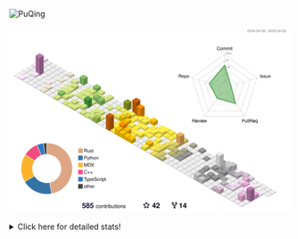 ![PuQing](https://user-images.githubusercontent.com/27223114/171565019-9a56fae6-b08b-421f-99db-7e830da42371.png)

![](./profile-3d-contrib/profile-season-animate.svg)

<details>
<summary>Click here for detailed stats!</summary>

<!--START_SECTION:waka-->
![Lines of code](https://img.shields.io/badge/From%20Hello%20World%20I%27ve%20Written-1.9%20million%20lines%20of%20code-blue)

**🐱 My GitHub Data** 

> 📦 441.7 kB Used in GitHub's Storage 
 > 
> 🚫 Not Opted to Hire
 > 
> 📜 46 Public Repositories 
 > 
> 🔑 33 Private Repositories 
 > 
**I'm an Early 🐤** 

```text
🌞 Morning                724 commits         ██░░░░░░░░░░░░░░░░░░░░░░░   08.74 % 
🌆 Daytime                3513 commits        ███████████░░░░░░░░░░░░░░   42.43 % 
🌃 Evening                1882 commits        ██████░░░░░░░░░░░░░░░░░░░   22.73 % 
🌙 Night                  2161 commits        ███████░░░░░░░░░░░░░░░░░░   26.10 % 
```


📊 **This Week I Spent My Time On** 

```text
💬 Programming Languages: 
Other                    16 hrs 32 mins      █████████░░░░░░░░░░░░░░░░   35.48 % 
Python                   12 hrs 32 mins      ███████░░░░░░░░░░░░░░░░░░   26.91 % 
CLI                      3 hrs 24 mins       ██░░░░░░░░░░░░░░░░░░░░░░░   07.30 % 
C++                      1 hr 28 mins        █░░░░░░░░░░░░░░░░░░░░░░░░   03.16 % 
GitHubing                1 hr 26 mins        █░░░░░░░░░░░░░░░░░░░░░░░░   03.09 % 

🔥 Editors: 
VS Code                  20 hrs              ███████████░░░░░░░░░░░░░░   42.92 % 
Arc                      14 hrs 28 mins      ████████░░░░░░░░░░░░░░░░░   31.07 % 
Ghostty                  6 hrs 32 mins       ████░░░░░░░░░░░░░░░░░░░░░   14.02 % 
MicrosoftPowerPoint      1 hr 57 mins        █░░░░░░░░░░░░░░░░░░░░░░░░   04.22 % 
Telegram                 1 hr 25 mins        █░░░░░░░░░░░░░░░░░░░░░░░░   03.05 % 

💻 Operating System: 
Mac                      26 hrs 39 mins      ██████████████░░░░░░░░░░░   57.18 % 
WSL                      15 hrs 19 mins      ████████░░░░░░░░░░░░░░░░░   32.89 % 
Linux                    4 hrs 37 mins       ██░░░░░░░░░░░░░░░░░░░░░░░   09.93 % 
```


<!--END_SECTION:waka-->
</details>
